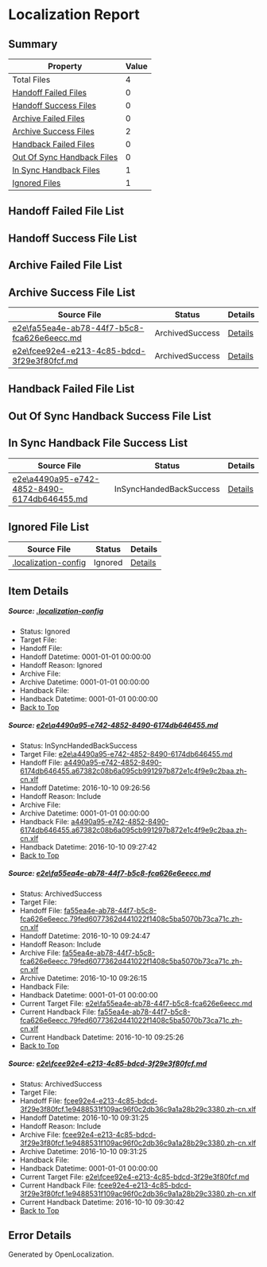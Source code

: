 # <a name='report-top'></a> Localization Report

## Summary
 Property | Value 
 -------- | ----- 
 Total Files | 4
[ Handoff Failed Files ](#handoff-failed-list)| 0
[ Handoff Success Files ](#handoff-success-list)| 0
[ Archive Failed Files ](#archive-failed-list)| 0
[ Archive Success Files ](#archive-success-list)| 2
[ Handback Failed Files ](#handback-failed-list)| 0
[ Out Of Sync Handback Files ](#outofsync-handback-success-list)| 0
[ In Sync Handback Files ](#insync-handback-success-list)| 1
[ Ignored Files ](#ignored-list)| 1

## <a name='handoff-failed-list'></a> Handoff Failed File List

## <a name='handoff-success-list'></a> Handoff Success File List

## <a name='archive-failed-list'></a> Archive Failed File List

## <a name='archive-success-list'></a> Archive Success File List
 Source File | Status | Details 
 ----------- | ------ | ------- 
 [e2e\fa55ea4e-ab78-44f7-b5c8-fca626e6eecc.md](https://github.com/OpenLocalizationTestOrg/ol-test0/blob/774c20811d9d59ac5bebe1a17cb9a25f48cdfe65/e2e/fa55ea4e-ab78-44f7-b5c8-fca626e6eecc.md) | ArchivedSuccess | [Details](#7cadef752d3849cca7ed08d0047c54ff858be3b92)
 [e2e\fcee92e4-e213-4c85-bdcd-3f29e3f80fcf.md](https://github.com/OpenLocalizationTestOrg/ol-test0/blob/a7b82fbf0d3fd14f90d0528c30adb1261c247451/e2e/fcee92e4-e213-4c85-bdcd-3f29e3f80fcf.md) | ArchivedSuccess | [Details](#d9e43d8015f7207fe71ef85095b58e262893b4f63)

## <a name='handback-failed-list'></a> Handback Failed File List

## <a name='outofsync-handback-success-list'></a> Out Of Sync Handback Success File List

## <a name='insync-handback-success-list'></a> In Sync Handback File Success List
 Source File | Status | Details 
 ----------- | ------ | ------- 
 [e2e\a4490a95-e742-4852-8490-6174db646455.md](https://github.com/OpenLocalizationTestOrg/ol-test0/blob/635837ce8a0cc0e2ffbcb2fec25d1732bd2fef70/e2e/a4490a95-e742-4852-8490-6174db646455.md) | InSyncHandedBackSuccess | [Details](#5be35f5fb815c86ee6e950f26c27f9c60545d2791)

## <a name='ignored-list'></a> Ignored File List
 Source File | Status | Details 
 ----------- | ------ | ------- 
 [.localization-config](https://github.com/OpenLocalizationTestOrg/ol-test0/blob/a7b82fbf0d3fd14f90d0528c30adb1261c247451/.localization-config) | Ignored | [Details](#c268a05ecaa7ec85942ed632c29928ee5bd6da8d0)

## Item Details
##### <a name='c268a05ecaa7ec85942ed632c29928ee5bd6da8d0'></a> Source: [.localization-config](https://github.com/OpenLocalizationTestOrg/ol-test0/blob/a7b82fbf0d3fd14f90d0528c30adb1261c247451/.localization-config)
* Status: Ignored
* Target File: 
* Handoff File: 
* Handoff Datetime: 0001-01-01 00:00:00
* Handoff Reason: Ignored
* Archive File: 
* Archive Datetime: 0001-01-01 00:00:00
* Handback File: 
* Handback Datetime: 0001-01-01 00:00:00
* [Back to Top](#report-top)

##### <a name='5be35f5fb815c86ee6e950f26c27f9c60545d2791'></a> Source: [e2e\a4490a95-e742-4852-8490-6174db646455.md](https://github.com/OpenLocalizationTestOrg/ol-test0/blob/635837ce8a0cc0e2ffbcb2fec25d1732bd2fef70/e2e/a4490a95-e742-4852-8490-6174db646455.md)
* Status: InSyncHandedBackSuccess
* Target File: [e2e\a4490a95-e742-4852-8490-6174db646455.md](https://github.com/OpenLocalizationTestOrg/ol-test0-zhcn/blob/d06277e5eed3e114da11587f63e25da7ecff8fbc/e2e/a4490a95-e742-4852-8490-6174db646455.md)
* Handoff File: [a4490a95-e742-4852-8490-6174db646455.a67382c08b6a095cb991297b872e1c4f9e9c2baa.zh-cn.xlf](https://github.com/OpenLocalizationTestOrg/ol-test0-handoff/blob/5be31bd568ed9c586d2b9d7fdff54214e4fd22de/ol-handoff/OpenLocalizationTestOrg/ol-test0-zhcn/qimu/ht/a4490a95-e742-4852-8490-6174db646455.a67382c08b6a095cb991297b872e1c4f9e9c2baa.zh-cn.xlf)
* Handoff Datetime: 2016-10-10 09:26:56
* Handoff Reason: Include
* Archive File: 
* Archive Datetime: 0001-01-01 00:00:00
* Handback File: [a4490a95-e742-4852-8490-6174db646455.a67382c08b6a095cb991297b872e1c4f9e9c2baa.zh-cn.xlf](https://github.com/OpenLocalizationTestOrg/ol-test0-handback/blob/673e58fb6921b4a177908b850076aedb19dcc5ba/ol-handback/OpenLocalizationTestOrg/ol-test0-zhcn/qimu/ht/a4490a95-e742-4852-8490-6174db646455.a67382c08b6a095cb991297b872e1c4f9e9c2baa.zh-cn.xlf)
* Handback Datetime: 2016-10-10 09:27:42
* [Back to Top](#report-top)

##### <a name='7cadef752d3849cca7ed08d0047c54ff858be3b92'></a> Source: [e2e\fa55ea4e-ab78-44f7-b5c8-fca626e6eecc.md](https://github.com/OpenLocalizationTestOrg/ol-test0/blob/774c20811d9d59ac5bebe1a17cb9a25f48cdfe65/e2e/fa55ea4e-ab78-44f7-b5c8-fca626e6eecc.md)
* Status: ArchivedSuccess
* Target File: 
* Handoff File: [fa55ea4e-ab78-44f7-b5c8-fca626e6eecc.79fed6077362d441022f1408c5ba5070b73ca71c.zh-cn.xlf](https://github.com/OpenLocalizationTestOrg/ol-test0-handoff/blob/7caf23eb1590d1e14725a34fc1320437ff6a3487/ol-handoff/OpenLocalizationTestOrg/ol-test0-zhcn/qimu/ht/fa55ea4e-ab78-44f7-b5c8-fca626e6eecc.79fed6077362d441022f1408c5ba5070b73ca71c.zh-cn.xlf)
* Handoff Datetime: 2016-10-10 09:24:47
* Handoff Reason: Include
* Archive File: [fa55ea4e-ab78-44f7-b5c8-fca626e6eecc.79fed6077362d441022f1408c5ba5070b73ca71c.zh-cn.xlf](https://github.com/OpenLocalizationTestOrg/ol-test0-handoff/blob/773e6e4d54145aaa16e0b24c9f515faf715d083f/ol-archive/OpenLocalizationTestOrg/ol-test0-zhcn/qimu/ht/fa55ea4e-ab78-44f7-b5c8-fca626e6eecc.79fed6077362d441022f1408c5ba5070b73ca71c.zh-cn.xlf)
* Archive Datetime: 2016-10-10 09:26:15
* Handback File: 
* Handback Datetime: 0001-01-01 00:00:00
* Current Target File: [e2e\fa55ea4e-ab78-44f7-b5c8-fca626e6eecc.md](https://github.com/OpenLocalizationTestOrg/ol-test0-zhcn/blob/656bac3ae93bd3e349458c2c626306fd54f12112/e2e/fa55ea4e-ab78-44f7-b5c8-fca626e6eecc.md)
* Current Handback File: [fa55ea4e-ab78-44f7-b5c8-fca626e6eecc.79fed6077362d441022f1408c5ba5070b73ca71c.zh-cn.xlf](https://github.com/OpenLocalizationTestOrg/ol-test0-handback/blob/5fe869d00e38417a2d2b2fdac4b9631b03ed41bc/ol-handback/OpenLocalizationTestOrg/ol-test0-zhcn/qimu/ht/fa55ea4e-ab78-44f7-b5c8-fca626e6eecc.79fed6077362d441022f1408c5ba5070b73ca71c.zh-cn.xlf)
* Current Handback Datetime: 2016-10-10 09:25:26
* [Back to Top](#report-top)

##### <a name='d9e43d8015f7207fe71ef85095b58e262893b4f63'></a> Source: [e2e\fcee92e4-e213-4c85-bdcd-3f29e3f80fcf.md](https://github.com/OpenLocalizationTestOrg/ol-test0/blob/a7b82fbf0d3fd14f90d0528c30adb1261c247451/e2e/fcee92e4-e213-4c85-bdcd-3f29e3f80fcf.md)
* Status: ArchivedSuccess
* Target File: 
* Handoff File: [fcee92e4-e213-4c85-bdcd-3f29e3f80fcf.1e9488531f109ac96f0c2db36c9a1a28b29c3380.zh-cn.xlf](https://github.com/OpenLocalizationTestOrg/ol-test0-handoff/blob/6e4b295db7d0d682a2a8d70061c080dcc9fcee7c/ol-handoff/OpenLocalizationTestOrg/ol-test0-zhcn/qimu/ht/fcee92e4-e213-4c85-bdcd-3f29e3f80fcf.1e9488531f109ac96f0c2db36c9a1a28b29c3380.zh-cn.xlf)
* Handoff Datetime: 2016-10-10 09:31:25
* Handoff Reason: Include
* Archive File: [fcee92e4-e213-4c85-bdcd-3f29e3f80fcf.1e9488531f109ac96f0c2db36c9a1a28b29c3380.zh-cn.xlf](https://github.com/OpenLocalizationTestOrg/ol-test0-handoff/blob/4e014946a6450b7741ea144769d68fc4bbb8ad25/ol-archive/OpenLocalizationTestOrg/ol-test0-zhcn/qimu/ht/fcee92e4-e213-4c85-bdcd-3f29e3f80fcf.1e9488531f109ac96f0c2db36c9a1a28b29c3380.zh-cn.xlf)
* Archive Datetime: 2016-10-10 09:31:25
* Handback File: 
* Handback Datetime: 0001-01-01 00:00:00
* Current Target File: [e2e\fcee92e4-e213-4c85-bdcd-3f29e3f80fcf.md](https://github.com/OpenLocalizationTestOrg/ol-test0-zhcn/blob/8764afaa296a7b67964c4f70231ddee6e93245f8/e2e/fcee92e4-e213-4c85-bdcd-3f29e3f80fcf.md)
* Current Handback File: [fcee92e4-e213-4c85-bdcd-3f29e3f80fcf.1e9488531f109ac96f0c2db36c9a1a28b29c3380.zh-cn.xlf](https://github.com/OpenLocalizationTestOrg/ol-test0-handback/blob/aea5efa3b3ce5272514619ba82226d82b87e1196/ol-handback/OpenLocalizationTestOrg/ol-test0-zhcn/qimu/ht/fcee92e4-e213-4c85-bdcd-3f29e3f80fcf.1e9488531f109ac96f0c2db36c9a1a28b29c3380.zh-cn.xlf)
* Current Handback Datetime: 2016-10-10 09:30:42
* [Back to Top](#report-top)


## Error Details

Generated by OpenLocalization.
